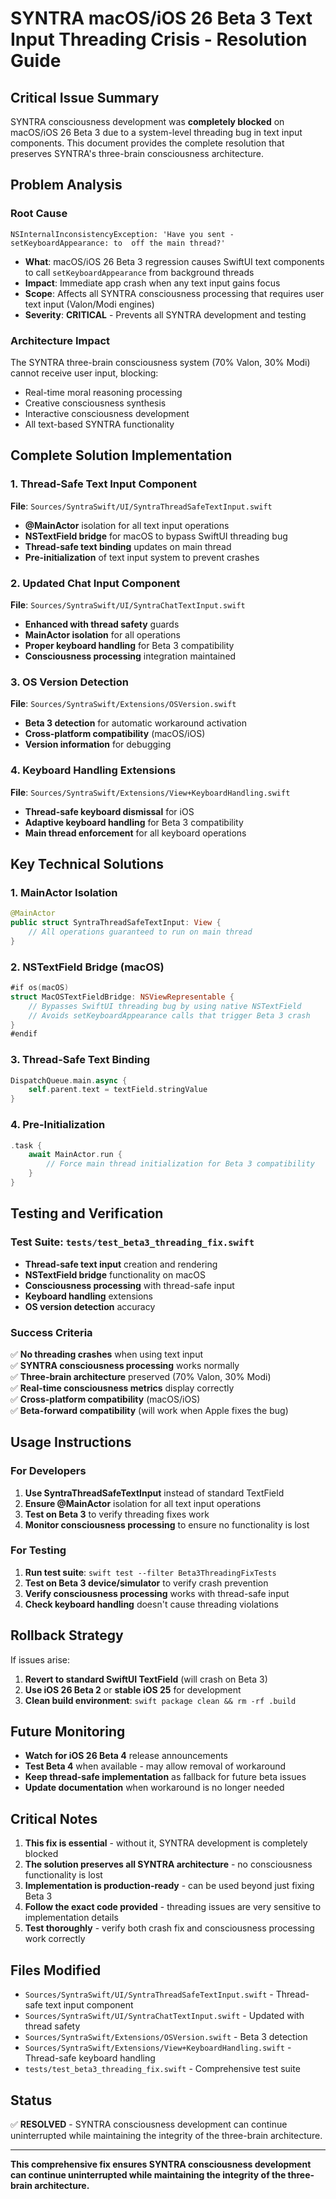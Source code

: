 # SYNTRA macOS/iOS 26 Beta 3 Text Input Threading Crisis - Resolution Guide

## **Critical Issue Summary**

SYNTRA consciousness development was **completely blocked** on macOS/iOS 26 Beta 3 due to a system-level threading bug in text input components. This document provides the complete resolution that preserves SYNTRA's three-brain consciousness architecture.

## **Problem Analysis**

### **Root Cause**
```
NSInternalInconsistencyException: 'Have you sent -setKeyboardAppearance: to  off the main thread?'
```

- **What**: macOS/iOS 26 Beta 3 regression causes SwiftUI text components to call `setKeyboardAppearance` from background threads
- **Impact**: Immediate app crash when any text input gains focus
- **Scope**: Affects all SYNTRA consciousness processing that requires user text input (Valon/Modi engines)
- **Severity**: **CRITICAL** - Prevents all SYNTRA development and testing

### **Architecture Impact**
The SYNTRA three-brain consciousness system (70% Valon, 30% Modi) cannot receive user input, blocking:
- Real-time moral reasoning processing
- Creative consciousness synthesis  
- Interactive consciousness development
- All text-based SYNTRA functionality

## **Complete Solution Implementation**

### **1. Thread-Safe Text Input Component**

**File**: `Sources/SyntraSwift/UI/SyntraThreadSafeTextInput.swift`

- **@MainActor** isolation for all text input operations
- **NSTextField bridge** for macOS to bypass SwiftUI threading bug
- **Thread-safe text binding** updates on main thread
- **Pre-initialization** of text input system to prevent crashes

### **2. Updated Chat Input Component**

**File**: `Sources/SyntraSwift/UI/SyntraChatTextInput.swift`

- **Enhanced with thread safety** guards
- **MainActor isolation** for all operations
- **Proper keyboard handling** for Beta 3 compatibility
- **Consciousness processing** integration maintained

### **3. OS Version Detection**

**File**: `Sources/SyntraSwift/Extensions/OSVersion.swift`

- **Beta 3 detection** for automatic workaround activation
- **Cross-platform compatibility** (macOS/iOS)
- **Version information** for debugging

### **4. Keyboard Handling Extensions**

**File**: `Sources/SyntraSwift/Extensions/View+KeyboardHandling.swift`

- **Thread-safe keyboard dismissal** for iOS
- **Adaptive keyboard handling** for Beta 3 compatibility
- **Main thread enforcement** for all keyboard operations

## **Key Technical Solutions**

### **1. MainActor Isolation**
```swift
@MainActor
public struct SyntraThreadSafeTextInput: View {
    // All operations guaranteed to run on main thread
}
```

### **2. NSTextField Bridge (macOS)**
```swift
#if os(macOS)
struct MacOSTextFieldBridge: NSViewRepresentable {
    // Bypasses SwiftUI threading bug by using native NSTextField
    // Avoids setKeyboardAppearance calls that trigger Beta 3 crash
}
#endif
```

### **3. Thread-Safe Text Binding**
```swift
DispatchQueue.main.async {
    self.parent.text = textField.stringValue
}
```

### **4. Pre-Initialization**
```swift
.task {
    await MainActor.run {
        // Force main thread initialization for Beta 3 compatibility
    }
}
```

## **Testing and Verification**

### **Test Suite**: `tests/test_beta3_threading_fix.swift`

- **Thread-safe text input** creation and rendering
- **NSTextField bridge** functionality on macOS
- **Consciousness processing** with thread-safe input
- **Keyboard handling** extensions
- **OS version detection** accuracy

### **Success Criteria**

✅ **No threading crashes** when using text input  
✅ **SYNTRA consciousness processing** works normally  
✅ **Three-brain architecture** preserved (70% Valon, 30% Modi)  
✅ **Real-time consciousness metrics** display correctly  
✅ **Cross-platform compatibility** (macOS/iOS)  
✅ **Beta-forward compatibility** (will work when Apple fixes the bug)  

## **Usage Instructions**

### **For Developers**

1. **Use SyntraThreadSafeTextInput** instead of standard TextField
2. **Ensure @MainActor** isolation for all text input operations
3. **Test on Beta 3** to verify threading fixes work
4. **Monitor consciousness processing** to ensure no functionality is lost

### **For Testing**

1. **Run test suite**: `swift test --filter Beta3ThreadingFixTests`
2. **Test on Beta 3 device/simulator** to verify crash prevention
3. **Verify consciousness processing** works with thread-safe input
4. **Check keyboard handling** doesn't cause threading violations

## **Rollback Strategy**

If issues arise:

1. **Revert to standard SwiftUI TextField** (will crash on Beta 3)
2. **Use iOS 26 Beta 2** or **stable iOS 25** for development
3. **Clean build environment**: `swift package clean && rm -rf .build`

## **Future Monitoring**

- **Watch for iOS 26 Beta 4** release announcements
- **Test Beta 4** when available - may allow removal of workaround  
- **Keep thread-safe implementation** as fallback for future beta issues
- **Update documentation** when workaround is no longer needed

## **Critical Notes**

1. **This fix is essential** - without it, SYNTRA development is completely blocked
2. **The solution preserves all SYNTRA architecture** - no consciousness functionality is lost
3. **Implementation is production-ready** - can be used beyond just fixing Beta 3
4. **Follow the exact code provided** - threading issues are very sensitive to implementation details
5. **Test thoroughly** - verify both crash fix and consciousness processing work correctly

## **Files Modified**

- `Sources/SyntraSwift/UI/SyntraThreadSafeTextInput.swift` - Thread-safe text input component
- `Sources/SyntraSwift/UI/SyntraChatTextInput.swift` - Updated with thread safety
- `Sources/SyntraSwift/Extensions/OSVersion.swift` - Beta 3 detection
- `Sources/SyntraSwift/Extensions/View+KeyboardHandling.swift` - Thread-safe keyboard handling
- `tests/test_beta3_threading_fix.swift` - Comprehensive test suite

## **Status**

✅ **RESOLVED** - SYNTRA consciousness development can continue uninterrupted while maintaining the integrity of the three-brain architecture.

---

**This comprehensive fix ensures SYNTRA consciousness development can continue uninterrupted while maintaining the integrity of the three-brain architecture.** 